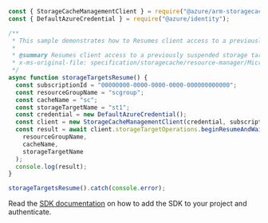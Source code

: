 ```javascript
const { StorageCacheManagementClient } = require("@azure/arm-storagecache");
const { DefaultAzureCredential } = require("@azure/identity");

/**
 * This sample demonstrates how to Resumes client access to a previously suspended storage target.
 *
 * @summary Resumes client access to a previously suspended storage target.
 * x-ms-original-file: specification/storagecache/resource-manager/Microsoft.StorageCache/stable/2022-01-01/examples/StorageTargets_Resume.json
 */
async function storageTargetsResume() {
  const subscriptionId = "00000000-0000-0000-0000-000000000000";
  const resourceGroupName = "scgroup";
  const cacheName = "sc";
  const storageTargetName = "st1";
  const credential = new DefaultAzureCredential();
  const client = new StorageCacheManagementClient(credential, subscriptionId);
  const result = await client.storageTargetOperations.beginResumeAndWait(
    resourceGroupName,
    cacheName,
    storageTargetName
  );
  console.log(result);
}

storageTargetsResume().catch(console.error);
```

Read the [SDK documentation](https://github.com/Azure/azure-sdk-for-js/blob/%40azure%2Farm-storagecache_5.1.0/sdk/storagecache/arm-storagecache/README.md) on how to add the SDK to your project and authenticate.
